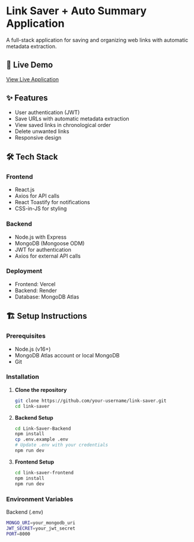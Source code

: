 # Link Saver + Auto Summary Application

A full-stack application for saving and organizing web links with automatic metadata extraction.

## 🚀 Live Demo

[View Live Application](https://link-saver-auto-summary-xi.vercel.app)  

## ✨ Features
- User authentication (JWT)
- Save URLs with automatic metadata extraction
- View saved links in chronological order
- Delete unwanted links
- Responsive design

## 🛠 Tech Stack
### Frontend
- React.js
- Axios for API calls
- React Toastify for notifications
- CSS-in-JS for styling

### Backend
- Node.js with Express
- MongoDB (Mongoose ODM)
- JWT for authentication
- Axios for external API calls

### Deployment
- Frontend: Vercel
- Backend: Render
- Database: MongoDB Atlas

## 🏗 Setup Instructions

### Prerequisites
- Node.js (v16+)
- MongoDB Atlas account or local MongoDB
- Git

### Installation

1. **Clone the repository**
   ```bash
   git clone https://github.com/your-username/link-saver.git
   cd link-saver

2. **Backend Setup**
   ```bash
   cd Link-Saver-Backend
   npm install
   cp .env.example .env
   # Update .env with your credentials
   npm run dev

3. **Frontend Setup**
   ```bash
   cd link-saver-frontend
   npm install
   npm run dev

### Environment Variables
Backend (.env)
```bash
MONGO_URI=your_mongodb_uri
JWT_SECRET=your_jwt_secret
PORT=8000
